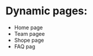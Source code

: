# Dynamic pages: 
<Ul>
    <li>Home page </li>
    <li>Team pagee</li>
    <li>Shope page</li>
    <li>FAQ pag</li>
</Ul>